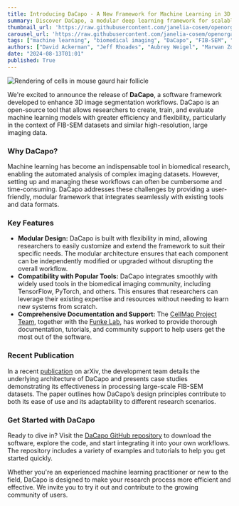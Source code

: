 ```yaml
--- 
title: Introducing DaCapo - A New Framework for Machine Learning in 3D Image Segmentation
summary: Discover DaCapo, a modular deep learning framework for scalable 3D image segmentation  
thumbnail_url: 'https://raw.githubusercontent.com/janelia-cosem/openorganelle-blog/main/assets/dacapo-banner.png'
carousel_url: 'https://raw.githubusercontent.com/janelia-cosem/openorganelle-blog/main/assets/dacapo-banner.png'
tags: ["machine learning", "biomedical imaging", "DaCapo", "FIB-SEM", "open-source software"]
authors: ["David Ackerman", "Jeff Rhoades", "Aubrey Weigel", "Marwan Zouinkhi"]
date: "2024-08-13T01:01"
published: True
---
```

![Rendering of cells in mouse gaurd hair follicle](https://raw.githubusercontent.com/janelia-cosem/openorganelle-blog/main/assets/dacapo.png)

We're excited to announce the release of **DaCapo**, a software framework developed to enhance 3D image segmentation workflows. DaCapo is an open-source tool that allows researchers to create, train, and evaluate machine learning models with greater efficiency and flexibility, particularly in the context of FIB-SEM datasets and similar high-resolution, large imaging data.

### Why DaCapo?

Machine learning has become an indispensable tool in biomedical research, enabling the automated analysis of complex imaging datasets. However, setting up and managing these workflows can often be cumbersome and time-consuming. DaCapo addresses these challenges by providing a user-friendly, modular framework that integrates seamlessly with existing tools and data formats.

### Key Features

- **Modular Design:** DaCapo is built with flexibility in mind, allowing researchers to easily customize and extend the framework to suit their specific needs. The modular architecture ensures that each component can be independently modified or upgraded without disrupting the overall workflow.
- **Compatibility with Popular Tools:** DaCapo integrates smoothly with widely used tools in the biomedical imaging community, including TensorFlow, PyTorch, and others. This ensures that researchers can leverage their existing expertise and resources without needing to learn new systems from scratch.
- **Comprehensive Documentation and Support:** The [CellMap Project Team](https://www.janelia.org/project-team/cellmap), together with the [Funke Lab](https://www.janelia.org/lab/funke-lab), has worked to provide thorough documentation, tutorials, and community support to help users get the most out of the software.

### Recent Publication

In a recent [publication](https://arxiv.org/abs/2408.02834) on arXiv, the development team details the underlying architecture of DaCapo and presents case studies demonstrating its effectiveness in processing large-scale FIB-SEM datasets. The paper outlines how DaCapo’s design principles contribute to both its ease of use and its adaptability to different research scenarios.

### Get Started with DaCapo

Ready to dive in? Visit the [DaCapo GitHub repository](https://github.com/janelia-cellmap/dacapo) to download the software, explore the code, and start integrating it into your own workflows. The repository includes a variety of examples and tutorials to help you get started quickly.

Whether you're an experienced machine learning practitioner or new to the field, DaCapo is designed to make your research process more efficient and effective. We invite you to try it out and contribute to the growing community of users.

